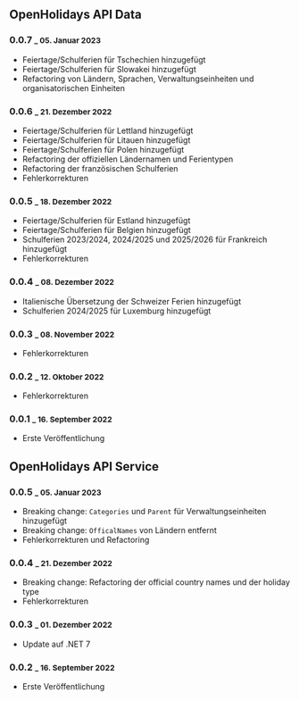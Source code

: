 ## OpenHolidays API Data

### 0.0.7 <small>_ 05. Januar 2023</small>

- Feiertage/Schulferien für Tschechien hinzugefügt
- Feiertage/Schulferien für Slowakei hinzugefügt
- Refactoring von Ländern, Sprachen, Verwaltungseinheiten und organisatorischen Einheiten

### 0.0.6 <small>_ 21. Dezember 2022</small>

- Feiertage/Schulferien für Lettland hinzugefügt
- Feiertage/Schulferien für Litauen hinzugefügt
- Feiertage/Schulferien für Polen hinzugefügt
- Refactoring der offiziellen Ländernamen und Ferientypen
- Refactoring der französischen Schulferien
- Fehlerkorrekturen

### 0.0.5 <small>_ 18. Dezember 2022</small>

- Feiertage/Schulferien für Estland hinzugefügt
- Feiertage/Schulferien für Belgien hinzugefügt
- Schulferien 2023/2024, 2024/2025 und 2025/2026 für Frankreich hinzugefügt
- Fehlerkorrekturen

### 0.0.4 <small>_ 08. Dezember 2022</small>

- Italienische Übersetzung der Schweizer Ferien hinzugefügt
- Schulferien 2024/2025 für Luxemburg hinzugefügt

### 0.0.3 <small>_ 08. November 2022</small>

- Fehlerkorrekturen

### 0.0.2 <small>_ 12. Oktober 2022</small>

- Fehlerkorrekturen

### 0.0.1 <small>_ 16. September 2022</small>

- Erste Veröffentlichung

## OpenHolidays API Service

### 0.0.5 <small>_ 05. Januar 2023</small>

- Breaking change: `Categories` und `Parent` für Verwaltungseinheiten hinzugefügt
- Breaking change: `OfficalNames` von Ländern entfernt
- Fehlerkorrekturen und Refactoring

### 0.0.4 <small>_ 21. Dezember 2022</small>

- Breaking change: Refactoring der official country names und der holiday type
- Fehlerkorrekturen 

### 0.0.3 <small>_ 01. Dezember 2022</small>

- Update auf .NET 7

### 0.0.2 <small>_ 16. September 2022</small>

- Erste Veröffentlichung